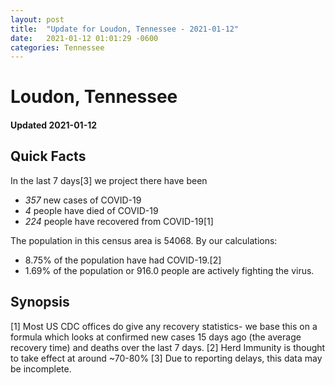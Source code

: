 ```yaml
---
layout: post
title:  "Update for Loudon, Tennessee - 2021-01-12"
date:   2021-01-12 01:01:29 -0600
categories: Tennessee
---
```


# Loudon, Tennessee
#### Updated 2021-01-12

## Quick Facts

In the last 7 days[3] we project there have been
- *357* new cases of COVID-19
- *4* people have died of COVID-19
- *224* people have recovered from COVID-19[1]

The population in this census area is 54068. By our calculations:
- 8.75% of the population have had COVID-19.[2]
- 1.69% of the population or 916.0 people are actively fighting the virus.

## Synopsis




[1] Most US CDC offices do give any recovery statistics- we base this on a formula which looks at confirmed new cases
15 days ago (the average recovery time) and deaths over the last 7 days.
[2] Herd Immunity is thought to take effect at around ~70-80%
[3] Due to reporting delays, this data may be incomplete. 
    